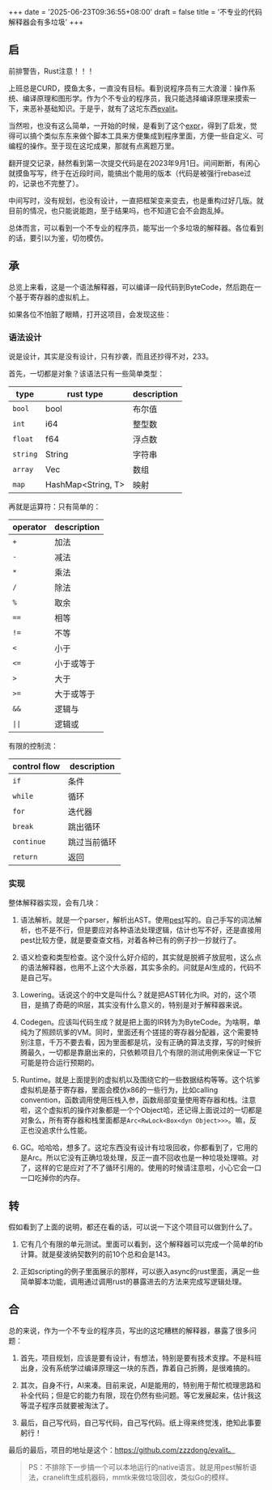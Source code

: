 +++
date = '2025-06-23T09:36:55+08:00'
draft = false
title = '不专业的代码解释器会有多垃圾'
+++


## 启

前排警告，Rust注意！！！

上班总是CURD，摸鱼太多，一直没有目标。看到说程序员有三大浪漫：操作系统、编译原理和图形学。作为个不专业的程序员，我只能选择编译原理来摸索一下，来恶补基础知识。于是乎，就有了这坨东西[evalit](https://github.com/zzzdong/evalit.git)。

当然啦，也没有这么简单，一开始的时候，是看到了这个[expr](https://github.com/expr-lang/expr)，得到了启发，觉得可以搞个类似东东来做个脚本工具来方便集成到程序里面，方便一些自定义、可编程的操作。至于现在这坨成果，那就有点离题万里。

翻开提交记录，赫然看到第一次提交代码是在2023年9月1日。间间断断，有闲心就摸鱼写写，终于在近段时间，能搞出个能用的版本（代码是被强行rebase过的，记录也不完整了）。

中间写时，没有规划，也没有设计，一直把框架变来变去，也是重构过好几版。就目前的情况，也只能说能跑，至于结果吗，也不知道它会不会跑乱掉。

总体而言，可以看到一个不专业的程序员，能写出一个多垃圾的解释器。各位看到的话，要引以为鉴，切勿模仿。


## 承

总览上来看，这是一个语法解释器，可以编译一段代码到ByteCode，然后跑在一个基于寄存器的虚拟机上。

如果各位不怕脏了眼睛，打开这项目，会发现这些：

### 语法设计

说是设计，其实是没有设计，只有抄袭，而且还抄得不对，233。

首先，一切都是对象？该语法只有一些简单类型：

| type | rust type | description |
| -------- | ----------- | ---------- |
| `bool` | bool | 布尔值 |
| `int` | i64 | 整型数 |
| `float` | f64 | 浮点数 |
| `string` | String | 字符串 |
| `array` | Vec<T> | 数组 |
| `map` | HashMap<String, T> | 映射


再就是运算符：只有简单的：

| operator | description |
| -------- | ----------- |
| `+` | 加法 |
| `-` | 减法 |
| `*` | 乘法 |
| `/` | 除法 |
| `%` | 取余 |
| `==` | 相等 |
| `!=` | 不等 |
| `<` | 小于 |
| `<=` | 小于或等于 |
| `>` | 大于 |
| `>=` | 大于或等于 |
| `&&` | 逻辑与 |
| `\|\|` | 逻辑或 |

有限的控制流：

| control flow | description |
| -------- | ----------- |
| `if` | 条件 |
| `while` | 循环 |
| `for` | 迭代器 |
| `break` | 跳出循环 |
| `continue` | 跳过当前循环 |
| `return` | 返回 |

### 实现

整体解释器实现，会有几块：

1. 语法解析。就是一个parser，解析出AST。使用[pest](https://github.com/pest-parser/pest)写的。自己手写的词法解析，也不是不行，但是要应对各种语法处理逻辑，估计也写不好，还是直接用pest比较方便，就是要查查文档，对着各种已有的例子抄一抄就行了。

2. 语义检查和类型检查。这个没什么好介绍的，其实就是脱裤子放屁啦，这么点的语法解释器，也用不上这个大杀器，其实多余的。问就是AI生成的，代码不是自己写。

3. Lowering。话说这个的中文是叫什么？就是把AST转化为IR。对的，这个项目，是搞了奇葩的IR层，其实没有什么意义的，特别是对于解释器来说。

4. Codegen。应该叫代码生成？就是把上面的IR转为为ByteCode。为啥啊，单纯为了照顾坑爹的VM。同时，里面还有个搓搓的寄存器分配器，这个需要特别注意，千万不要去看，因为里面都是坑，没有正确的算法支撑，写的时候折腾最久，一切都是靠磨出来的，只依赖项目几个有限的测试用例来保证一下它可能是符合运行预期的。

5. Runtime。就是上面提到的虚拟机以及围绕它的一些数据结构等等。这个坑爹虚拟机是基于寄存器，里面会模仿x86的一些行为，比如calling convention，函数调用使用压栈入参，函数局部变量使用寄存器和栈。注意啦，这个虚拟机的操作对象都是一个个Object哈，还记得上面说过的一切都是对象么，所有寄存器和栈里面都是`Arc<RwLock<Box<dyn Object>>>`。嘛，反正也没追求什么性能。

6. GC。哈哈哈，想多了。这坨东西没有设计有垃圾回收，你都看到了，它用的是Arc。所以它没有正确垃圾处理，反正一直不回收也是一种垃圾处理嘛。对了，这样的它是应对了不了循环引用的。使用的时候请注意啦，小心它会一口一口吃掉你的内存。


## 转

假如看到了上面的说明，都还在看的话，可以说一下这个项目可以做到什么了。

1. 它有几个有限的单元测试。里面可以看到，这个解释器可以完成一个简单的fib计算。就是斐波纳契数列的前10个总和会是143。

2. 正如scripting的例子里面展示的那样，可以嵌入async的rust里面，满足一些简单脚本功能，调用通过调用rust的暴露进去的方法来完成写逻辑处理。


## 合

总的来说，作为一个不专业的程序员，写出的这坨糟糕的解释器，暴露了很多问题：

1. 首先，项目规划，应该是要有设计，有想法，特别是要有技术支撑。不是科班出身，没有系统学过编译原理这一块的东西，靠着自己折腾，是很难搞的。

2. 其次，自身不行，AI来凑。目前来说，AI是能用的，特别用于帮忙梳理思路和补全代码；但是它的能力有限，现在仍然有些问题。等它发展起来，估计我这等混子程序员就要被淘汰了。

3. 最后，自己写代码，自己写代码，自己写代码。纸上得来终觉浅，绝知此事要躬行！


最后的最后，项目的地址是这个：https://github.com/zzzdong/evalit。

> PS：不排除下一步搞一个可以本地运行的native语言。就是用pest解析语法，cranelift生成机器码，mmtk来做垃圾回收，类似Go的模样。
